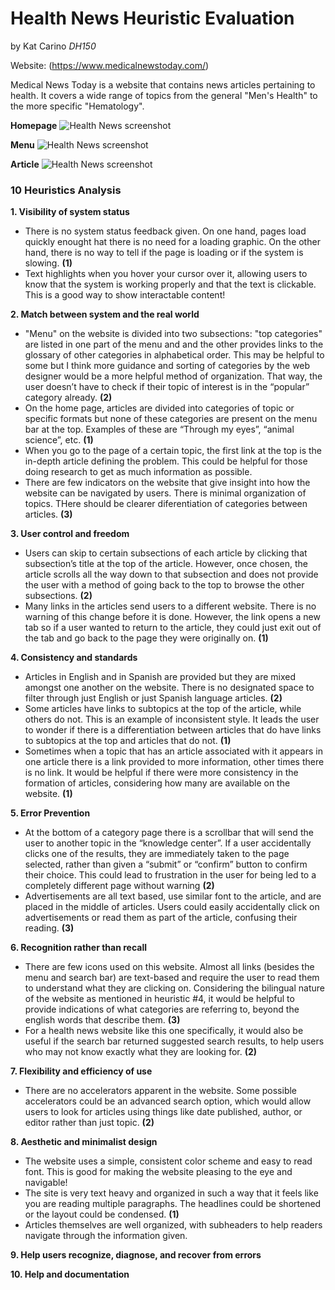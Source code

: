 # Health News Heuristic Evaluation
by Kat Carino *DH150*

Website: (https://www.medicalnewstoday.com/)

Medical News Today is a website that contains news articles pertaining to health. It covers a wide range of topics from the general "Men's Health" to the more specific "Hematology". 
   
   **Homepage**
![Health News screenshot](https://kcarino17.github.io/DH150-UX/HealthNewsHome.png)

   **Menu**
![Health News screenshot](https://kcarino17.github.io/DH150-UX/HealthNewsMenu.png)

   **Article**
 ![Health News screenshot](https://kcarino17.github.io/DH150-UX/HealthNewsArticle.png)

### 10 Heuristics Analysis

**1. Visibility of system status**
   - There is no system status feedback given. On one hand, pages load quickly enought hat there is no need for a loading graphic. On the other hand, there is no way to tell if the page is loading or if the system is slowing. **(1)**
   - Text highlights when you hover your cursor over it, allowing users to know that the system is working properly and that the text is clickable. This is a good way to show interactable content!

**2. Match between system and the real world**
   - "Menu" on the website is divided into two subsections: "top categories" are listed in one part of the menu and and the other provides links to the glossary of other categories in alphabetical order. This may be helpful to some but I think more guidance and sorting of categories by the web designer would be a more helpful method of organization. That way, the user doesn’t have to check if their topic of interest is in the “popular” category already. **(2)**
   - On the home page, articles are divided into categories of topic or specific formats but none of these categories are present on the menu bar at the top. Examples of these are “Through my eyes”, “animal science”, etc. **(1)**
   - When you go to the page of a certain topic, the first link at the top is the in-depth article defining the problem. This could be helpful for those doing research to get as much information as possible. 
   - There are few indicators on the website that give insight into how the website can be navigated by users. There is minimal organization of topics. THere should be clearer diferentiation of categories between articles. **(3)**

**3. User control and freedom**
   - Users can skip to certain subsections of each article by clicking that subsection’s title at the top of the article. However, once chosen, the article scrolls all the way down to that subsection and does not provide the user with a method of going back to the top to browse the other subsections. **(2)**
   - Many links in the articles send users to a different website. There is no warning of this change before it is done. However, the link opens a new tab so if a user wanted to return to the article, they could just exit out of the tab and go back to the page they were originally on. **(1)**

**4. Consistency and standards**
   - Articles in English and in Spanish are provided but they are mixed amongst one another on the website. There is no designated space to filter through just English or just Spanish language articles. **(2)**
   - Some articles have links to subtopics at the top of the article, while others do not. This is an example of inconsistent style. It leads the user to wonder if there is a differentiation between articles that do have links to subtopics at the top and articles that do not. **(1)**
   - Sometimes when a topic that has an article associated with it appears in one article there is a link provided to more information, other times there is no link. It would be helpful if there were more consistency in the formation of articles, considering how many are available on the website. **(1)**

**5. Error Prevention**
   - At the bottom of a category page there is a scrollbar that will send the user to another topic in the “knowledge center”. If a user accidentally clicks one of the results, they are immediately taken to the page selected, rather than given a “submit” or “confirm” button to confirm their choice. This could lead to frustration in the user for being led to a completely different page without warning **(2)**
   - Advertisements are all text based, use similar font to the article, and are placed in the middle of articles. Users could easily accidentally click on advertisements or read them as part of the article, confusing their reading. **(3)**

**6. Recognition rather than recall**
   - There are few icons used on this website. Almost all links (besides the menu and search bar) are text-based and require the user to read them to understand what they are clicking on. Considering the bilingual nature of the website as mentioned in heuristic #4, it would be helpful to provide indications of what categories are referring to, beyond the english words that describe them. **(3)**
   - For a health news website like this one specifically, it would also be useful if the search bar returned suggested search results, to help users who may not know exactly what they are looking for. **(2)**

**7. Flexibility and efficiency of use**
   - There are no accelerators apparent in the website. Some possible accelerators could be an advanced search option, which would allow users to look for articles using things like date published, author, or editor rather than just topic. **(2)**

**8. Aesthetic and minimalist design**
   - The website uses a simple, consistent color scheme and easy to read font. This is good for making the website pleasing to the eye and navigable!
   - The site is very text heavy and organized in such a way that it feels like you are reading multiple paragraphs. The headlines could be shortened or the layout could be condensed. **(1)**
   - Articles themselves are well organized, with subheaders to help readers navigate through the information given.

**9. Help users recognize, diagnose, and recover from errors**

**10. Help and documentation**
